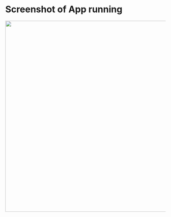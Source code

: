 # Screenshot of App running 

<div align="center">
<img src="https://user-images.githubusercontent.com/95677248/168070097-15e1a1fc-57fb-4046-9de3-a2c4390e4710.jpg" width="600px" />
</div>
